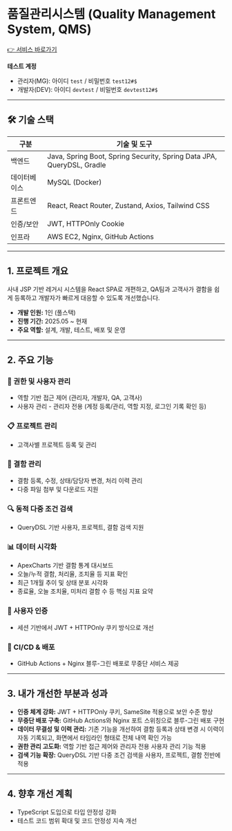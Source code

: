 # 품질관리시스템 (Quality Management System, QMS)

[👉 서비스 바로가기](https://qms.jaemin.app)

**테스트 계정**

* 관리자(MG): 아이디 `test` / 비밀번호 `test12#$`
* 개발자(DEV): 아이디 `devtest` / 비밀번호 `devtest12#$`

---

## 🛠️ 기술 스택

| 구분     | 기술 및 도구                                                               |
| ------ | --------------------------------------------------------------------- |
| 백엔드    | Java, Spring Boot, Spring Security, Spring Data JPA, QueryDSL, Gradle |
| 데이터베이스 | MySQL (Docker)                                                        |
| 프론트엔드  | React, React Router, Zustand, Axios, Tailwind CSS                     |
| 인증/보안  | JWT, HTTPOnly Cookie                                                  |
| 인프라    | AWS EC2, Nginx, GitHub Actions                                        |

---

## 1. 프로젝트 개요

사내 JSP 기반 레거시 시스템을 React SPA로 개편하고, QA팀과 고객사가 결함을 쉽게 등록하고 개발자가 빠르게 대응할 수 있도록 개선했습니다.

* **개발 인원:** 1인 (풀스택)
* **진행 기간:** 2025.05 \~ 현재
* **주요 역할:** 설계, 개발, 테스트, 배포 및 운영

---

## 2. 주요 기능

### 🔐 권한 및 사용자 관리

* 역할 기반 접근 제어 (관리자, 개발자, QA, 고객사)
* 사용자 관리 - 관리자 전용 (계정 등록/관리, 역할 지정, 로그인 기록 확인 등)

### 📋 프로젝트 관리

* 고객사별 프로젝트 등록 및 관리

### 🐛 결함 관리

* 결함 등록, 수정, 상태/담당자 변경, 처리 이력 관리
* 다중 파일 첨부 및 다운로드 지원

### 🔍 동적 다중 조건 검색

* QueryDSL 기반 사용자, 프로젝트, 결함 검색 지원

### 📊 데이터 시각화

* ApexCharts 기반 결함 통계 대시보드
* 오늘/누적 결함, 처리율, 조치율 등 지표 확인
* 최근 1개월 추이 및 상태 분포 시각화
* 종료율, 오늘 조치율, 미처리 결함 수 등 핵심 지표 요약

### 🔐 사용자 인증

* 세션 기반에서 JWT + HTTPOnly 쿠키 방식으로 개선

### 🚀 CI/CD & 배포

* GitHub Actions + Nginx 블루-그린 배포로 무중단 서비스 제공

---

## 3. 내가 개선한 부분과 성과

* **인증 체계 강화:** JWT + HTTPOnly 쿠키, SameSite 적용으로 보안 수준 향상
* **무중단 배포 구축:** GitHub Actions와 Nginx 포트 스위칭으로 블루-그린 배포 구현
* **데이터 무결성 및 이력 관리:** 기존 기능을 개선하여 결함 등록과 상태 변경 시 이력이 자동 기록되고, 화면에서 타임라인 형태로 전체 내역 확인 가능
* **권한 관리 고도화:** 역할 기반 접근 제어와 관리자 전용 사용자 관리 기능 적용
* **검색 기능 확장:** QueryDSL 기반 다중 조건 검색을 사용자, 프로젝트, 결함 전반에 적용

---

## 4. 향후 개선 계획

* TypeScript 도입으로 타입 안정성 강화
* 테스트 코드 범위 확대 및 코드 안정성 지속 개선
